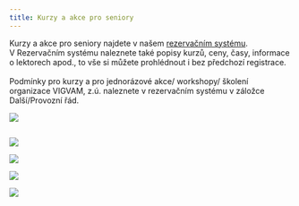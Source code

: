 ```yaml
---
title: Kurzy a akce pro seniory
---
```

Kurzy a akce pro seniory najdete v našem [rezervačním systému](https://vigvam.webooker.eu/).\
V Rezervačním systému naleznete také popisy kurzů, ceny, časy,  informace o lektorech apod., to vše si můžete prohlédnout i bez předchozí registrace. \
\
Podmínky pro kurzy a pro jednorázové akce/ workshopy/ školení organizace VIGVAM, z.ú. naleznete v rezervačním systému v záložce Další/Provozní řád.

![](/images/uploads/2020-04-04_vgv_jarni_setkani_zruseni.jpg)

![]()

![](/images/uploads/2020_jaro_filmovy_klub_pro_seniory_vgv.jpg)

![](/images/uploads/2020-05-28_obec_db_vgv_jarni_autobusovy_vylet.jpg)

![](/images/uploads/2020_program_VIGVAM_Senioři.jpg)

![](/images/uploads/2020_cvičení_senioři_VIGVAM.jpg)
